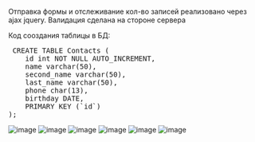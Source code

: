 Отправка формы и отслеживание кол-во записей реализовано через ajax jquery.
Валидация сделана на стороне сервера

Код сооздания таблицы в БД: 
<pre> CREATE TABLE Contacts (
    id int NOT NULL AUTO_INCREMENT,
    name varchar(50),
    second_name varchar(50),
    last_name varchar(50),
    phone char(13),
    birthday DATE,
    PRIMARY KEY (`id`)
); </pre>


![image](https://github.com/IMaxikI/bitrix-api/assets/71653309/328eea18-f0df-4229-bde2-0109aec5b9eb)
![image](https://github.com/IMaxikI/bitrix-api/assets/71653309/3254d120-9e1b-4e73-bdff-7f771f25dd5d)
![image](https://github.com/IMaxikI/bitrix-api/assets/71653309/0ae6b891-679e-40f6-a410-52df69ccaffb)
![image](https://github.com/IMaxikI/bitrix-api/assets/71653309/6f4c29f7-ae68-482a-8b5b-dc032547f442)
![image](https://github.com/IMaxikI/bitrix-api/assets/71653309/8aa76c39-96f0-4f8a-a121-3d770b9525d6)
![image](https://github.com/IMaxikI/bitrix-api/assets/71653309/fa3e1d79-3c58-458c-876f-fcab6dfe36ce)
